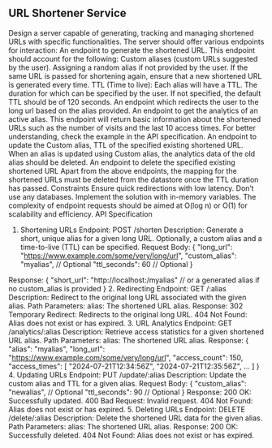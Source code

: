 ## URL Shortener Service
Design a server capable of generating, tracking and managing shortened URLs with specific functionalities. The server should offer various endpoints for interaction:
An endpoint to generate the shortened URL. This endpoint should account for the following:
Custom aliases (custom URLs suggested by the user).
Assigning a random alias if not provided by the user. If the same URL is passed for shortening again, ensure that a new shortened URL is generated every time.
TTL (Time to live): Each alias will have a TTL. The duration for which can be specified by the user. If not specified, the default TTL should be of 120 seconds.
An endpoint which redirects the user to the long url based on the alias provided.
An endpoint to get the analytics of an active alias. This endpoint will return basic information about the shortened URLs such as the number of visits and the last 10 access times. For better understanding, check the example in the API specification.
An endpoint to update the Custom alias, TTL of the specified existing shortened URL. When an alias is updated using Custom alias, the analytics data of the old alias should be deleted.
An endpoint to delete the specified existing shortened URL
Apart from the above endpoints, the mapping for the shortened URLs must be deleted from the datastore once the TTL duration has passed.
Constraints
Ensure quick redirections with low latency.
Don’t use any databases. Implement the solution with in-memory variables.
The complexity of endpoint requests should be aimed at O(log n) or O(1) for scalability and efficiency.
API Specification
1. Shortening URLs
Endpoint: POST /shorten
Description: Generate a short, unique alias for a given long URL. Optionally, a custom alias and a time-to-live (TTL) can be specified.
Request Body:
{
  "long_url": "https://www.example.com/some/very/long/url",
  "custom_alias": "myalias",    // Optional
  "ttl_seconds": 60             // Optional
}

Response:
{
  "short_url": "http://localhost:<port>/myalias"    // or a generated alias if      no custom_alias is provided
}
2. Redirecting
Endpoint: GET /:alias
Description: Redirect to the original long URL associated with the given alias.
Path Parameters:
alias: The shortened URL alias.
Response:
302 Temporary Redirect: Redirects to the original long URL.
404 Not Found: Alias does not exist or has expired.
3. URL Analytics
Endpoint: GET /analytics/:alias
Description: Retrieve access statistics for a given shortened URL alias.
Path Parameters:
alias: The shortened URL alias.
Response:
{
  "alias": "myalias",
  "long_url": "https://www.example.com/some/very/long/url",
  "access_count": 150,
  "access_times": [
    "2024-07-21T12:34:56Z",
    "2024-07-21T12:35:56Z",
    ...
  ]
}
4. Updating URLs
Endpoint: PUT /update/:alias
Description: Update the custom alias and TTL for a given alias.
Request Body:
{
  "custom_alias": "newalias",   // Optional
  "ttl_seconds": 90            // Optional
}
Response:
200 OK: Successfully updated.
400 Bad Request: Invalid request.
404 Not Found: Alias  does not exist or has expired.
5. Deleting URLs
Endpoint: DELETE /delete/:alias
Description: Delete the shortened URL data for the given alias.
Path Parameters:
alias: The shortened URL alias.
Response:
200 OK: Successfully deleted.
404 Not Found: Alias does not exist or has expired.

